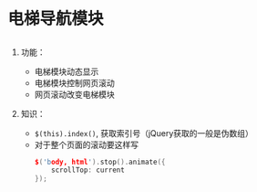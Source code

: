 # 电梯导航模块

##

1. 功能：
    - 电梯模块动态显示
    - 电梯模块控制网页滚动
    - 网页滚动改变电梯模块

2. 知识：
    - `$(this).index()`, 获取索引号（jQuery获取的一般是伪数组）
    - 对于整个页面的滚动要这样写
        ```c++
        $('body, html').stop().animate({
            scrollTop: current
        });
        ```

